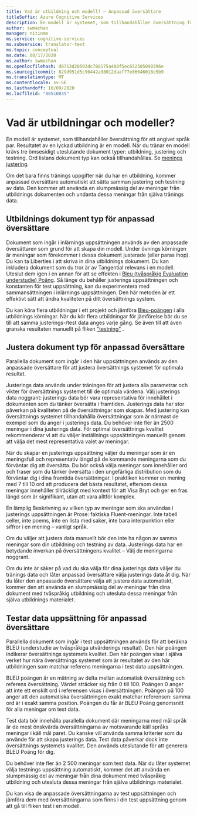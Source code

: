 ```yaml
---
title: Vad är utbildning och modell? – Anpassad översättare
titleSuffix: Azure Cognitive Services
description: En modell är systemet, som tillhandahåller översättning för ett angivet språk par. Resultatet av en lyckad utbildning är en modell. När du tränar en modell, krävs tre ömsesidigt uteslutande data uppsättningar inlärnings data uppsättning, justerings data uppsättning och testning av data uppsättningar.
author: swmachan
manager: nitinme
ms.service: cognitive-services
ms.subservice: translator-text
ms.topic: conceptual
ms.date: 08/17/2020
ms.author: swmachan
ms.openlocfilehash: d8713d20503dc788175a408f5ec652505090396e
ms.sourcegitcommit: 829d951d5c90442a38012daaf77e86046018e5b9
ms.translationtype: MT
ms.contentlocale: sv-SE
ms.lasthandoff: 10/09/2020
ms.locfileid: "88510835"
---
```

# <a name="what-are-trainings-and-models"></a>Vad är utbildningar och modeller?

En modell är systemet, som tillhandahåller översättning för ett angivet språk par.
Resultatet av en lyckad utbildning är en modell. När du tränar en modell krävs tre ömsesidigt uteslutande dokument typer: utbildning, justering och testning. Ord listans dokument typ kan också tillhandahållas. Se [menings justering](https://docs.microsoft.com/azure/cognitive-services/translator/custom-translator/sentence-alignment#suggested-minimum-number-of-sentences).

Om det bara finns tränings uppgifter när du har en utbildning, kommer anpassad översättare automatiskt att sätta samman justering och testning av data. Den kommer att använda en slumpmässig del av meningar från utbildnings dokumenten och undanta dessa meningar från själva tränings data.

## <a name="training-document-type-for-custom-translator"></a>Utbildnings dokument typ för anpassad översättare

Dokument som ingår i inlärnings uppsättningen används av den anpassade översättaren som grund för att skapa din modell. Under övnings körningen är meningar som förekommer i dessa dokument justerade (eller paras ihop). Du kan ta Liberties i att skriva in dina utbildnings dokument. Du kan inkludera dokument som du tror är av Tangential relevans i en modell. Uteslut dem igen i en annan för att se effekten i [Bleu (tvåspråkig Evaluation understudie) Poäng](what-is-bleu-score.md). Så länge du behåller justerings uppsättningen och konstanten för test uppsättning, kan du experimentera med sammansättningen i inlärnings uppsättningen. Den här metoden är ett effektivt sätt att ändra kvaliteten på ditt översättnings system.

Du kan köra flera utbildningar i ett projekt och jämföra [Bleu-poängen](what-is-bleu-score.md) i alla utbildnings körningar. När du kör flera utbildningar för jämförelse bör du se till att samma justerings-/test data anges varje gång. Se även till att även granska resultaten manuellt på fliken ["testning"](how-to-view-system-test-results.md) .

## <a name="tuning-document-type-for-custom-translator"></a>Justera dokument typ för anpassad översättare

Parallella dokument som ingår i den här uppsättningen används av den anpassade översättare för att justera översättnings systemet för optimala resultat.

Justerings data används under träningen för att justera alla parametrar och vikter för översättnings systemet till de optimala värdena. Välj justerings data noggrant: justerings data bör vara representativa för innehållet i dokumenten som du tänker översätta i framtiden. Justerings data har stor påverkan på kvaliteten på de översättningar som skapas. Med justering kan översättnings systemet tillhandahålla översättningar som är närmast de exempel som du anger i justerings data. Du behöver inte fler än 2500 meningar i dina justerings data. För optimal översättnings kvalitet rekommenderar vi att du väljer inställnings uppsättningen manuellt genom att välja det mest representativa valet av meningar.

När du skapar en justerings uppsättning väljer du meningar som är en meningsfull och representativ längd på de kommande meningarna som du förväntar dig att översätta. Du bör också välja meningar som innehåller ord och fraser som du tänker översätta i den ungefärliga distribution som du förväntar dig i dina framtida översättningar. I praktiken kommer en mening med 7 till 10 ord att producera det bästa resultatet, eftersom dessa meningar innehåller tillräckligt med kontext för att Visa Bryt och ger en fras längd som är signifikant, utan att vara alltför komplex.

En lämplig Beskrivning av vilken typ av meningar som ska användas i justerings uppsättningen är Prose: faktiska Fluent-meningar. Inte tabell celler, inte poems, inte en lista med saker, inte bara interpunktion eller siffror i en mening – vanligt språk.

Om du väljer att justera data manuellt bör den inte ha någon av samma meningar som din utbildning och testning av data. Justerings data har en betydande inverkan på översättningens kvalitet – Välj de meningarna noggrant.

Om du inte är säker på vad du ska välja för dina justerings data väljer du tränings data och låter anpassad översättare välja justerings data åt dig. När du låter den anpassade översättare välja att justera data automatiskt, kommer den att använda en slumpmässig del av meningar från dina dokument med tvåspråkig utbildning och utesluta dessa meningar från själva utbildnings materialet.

## <a name="testing-dataset-for-custom-translator"></a>Testar data uppsättning för anpassad översättare

Parallella dokument som ingår i test uppsättningen används för att beräkna BLEU (understudie av tvåspråkiga utvärderings resultat). Den här poängen indikerar översättnings systemets kvalitet. Den här poängen visar i själva verket hur nära översättnings systemet som är resultatet av den här utbildningen som matchar referens meningarna i test data uppsättningen.

BLEU poängen är en mätning av delta mellan automatisk översättning och referens översättning. Värdet sträcker sig från 0 till 100. Poängen 0 anger att inte ett enskilt ord i referensen visas i översättningen. Poängen på 100 anger att den automatiska översättningen exakt matchar referensen: samma ord är i exakt samma position. Poängen du får är BLEU Poäng genomsnitt för alla meningar om test data.

Test data bör innehålla parallella dokument där meningarna med mål språk är de mest önskvärda översättningarna av motsvarande käll språks meningar i käll mål paret. Du kanske vill använda samma kriterier som du använde för att skapa justerings data. Test data påverkar dock inte översättnings systemets kvalitet. Den används uteslutande för att generera BLEU Poäng för dig.

Du behöver inte fler än 2 500 meningar som test data. När du låter systemet välja testnings uppsättning automatiskt, kommer det att använda en slumpmässig del av meningar från dina dokument med tvåspråkig utbildning och utesluta dessa meningar från själva utbildnings materialet.

Du kan visa de anpassade översättningarna av test uppsättningen och jämföra dem med översättningarna som finns i din test uppsättning genom att gå till fliken test i en modell.
